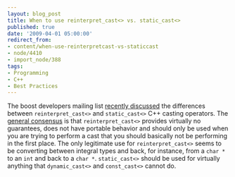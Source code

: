 ```yaml
---
layout: blog_post
title: When to use reinterpret_cast<> vs. static_cast<>
published: true
date: '2009-04-01 05:00:00'
redirect_from:
- content/when-use-reinterpretcast-vs-staticcast
- node/4410
- import_node/388
tags:
- Programming
- C++
- Best Practices
---
```


The boost developers mailing list [recently discussed](http://lists.boost.org/Archives/boost/2009/03/149507.php) the differences between `reinterpret_cast<>` and `static_cast<>` C++ casting operators. The [general consensus](http://lists.boost.org/Archives/boost/2009/03/149671.php) is that `reinterpret_cast<>` provides virtually no guarantees, does not have portable behavior and should only be used when you are trying to perform a cast that you should basically not be performing in the first place. The only legitimate use for `reinterpret_cast<>` seems to be converting between integral types and back, for instance, from a `char *` to an `int` and back to a `char *`. `static_cast<>` should be used for virtually anything that `dynamic_cast<>` and `const_cast<>` cannot do.
